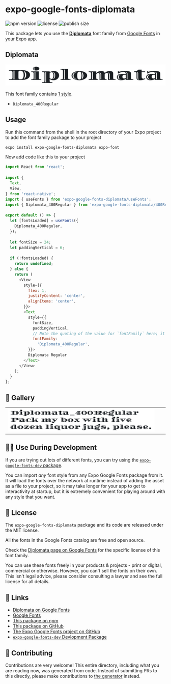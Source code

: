 # expo-google-fonts-diplomata

![npm version](https://flat.badgen.net/npm/v/expo-google-fonts-diplomata)
![license](https://flat.badgen.net/github/license/expo/google-fonts)
![publish size](https://flat.badgen.net/packagephobia/install/expo-google-fonts-diplomata)

This package lets you use the [**Diplomata**](https://fonts.google.com/specimen/Diplomata) font family from [Google Fonts](https://fonts.google.com/) in your Expo app.

## Diplomata

![Diplomata](./font-family.png)

This font family contains [1 style](#-gallery).

- `Diplomata_400Regular`

## Usage

Run this command from the shell in the root directory of your Expo project to add the font family package to your project
```sh
expo install expo-google-fonts-diplomata expo-font
```

Now add code like this to your project
```js
import React from 'react';

import {
  Text,
  View,
} from 'react-native';
import { useFonts } from 'expo-google-fonts-diplomata/useFonts';
import { Diplomata_400Regular } from 'expo-google-fonts-diplomata/400Regular';

export default () => {
  let [fontsLoaded] = useFonts({
    Diplomata_400Regular,
  });

  let fontSize = 24;
  let paddingVertical = 6;

  if (!fontsLoaded) {
    return undefined;
  } else {
    return (
      <View
        style={{
          flex: 1,
          justifyContent: 'center',
          alignItems: 'center',
        }}>
        <Text
          style={{
            fontSize,
            paddingVertical,
            // Note the quoting of the value for `fontFamily` here; it expects a string!
            fontFamily:
              'Diplomata_400Regular',
          }}>
          Diplomata Regular
        </Text>
      </View>
    );
  }
};

```

## 🔡 Gallery


||||
|-|-|-|
|![Diplomata_400Regular](.//400Regular/Diplomata_400Regular.ttf.png)||||


## 👩‍💻 Use During Development

If you are trying out lots of different fonts, you can try using the [`expo-google-fonts-dev` package](https://github.com/freeboub/google-fonts/tree/master/font-packages/dev#readme).

You can import *any* font style from any Expo Google Fonts package from it. It will load the fonts
over the network at runtime instead of adding the asset as a file to your project, so it may take longer
for your app to get to interactivity at startup, but it is extremely convenient
for playing around with any style that you want.

## 📖 License

The `expo-google-fonts-diplomata` package and its code are released under the MIT license.

All the fonts in the Google Fonts catalog are free and open source.

Check the [Diplomata page on Google Fonts](https://fonts.google.com/specimen/Diplomata) for the specific license of this font family.

You can use these fonts freely in your products & projects - print or digital, commercial or otherwise. However, you can't sell the fonts on their own. This isn't legal advice, please consider consulting a lawyer and see the full license for all details.

## 🔗 Links

- [Diplomata on Google Fonts](https://fonts.google.com/specimen/Diplomata)
- [Google Fonts](https://fonts.google.com/)
- [This package on npm](https://www.npmjs.com/package/expo-google-fonts-diplomata)
- [This package on GitHub](https://github.com/freeboub/google-fonts/tree/master/font-packages/diplomata)
- [The Expo Google Fonts project on GitHub](https://github.com/freeboub/google-fonts)
- [`expo-google-fonts-dev` Devlopment Package](https://github.com/freeboub/google-fonts/tree/master/font-packages/dev)

## 🤝 Contributing

Contributions are very welcome! This entire directory, including what you are reading now, was generated from code. Instead of submitting PRs to this directly, please make contributions to [the generator](https://github.com/freeboub/google-fonts/tree/master/packages/generator) instead.
